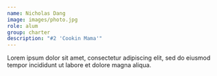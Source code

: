 ```yaml
---
name: Nicholas Dang
image: images/photo.jpg
role: alum
group: charter
description: "#2 'Cookin Mama'"
---
```


Lorem ipsum dolor sit amet, consectetur adipiscing elit, sed do eiusmod tempor incididunt ut labore et dolore magna aliqua.
